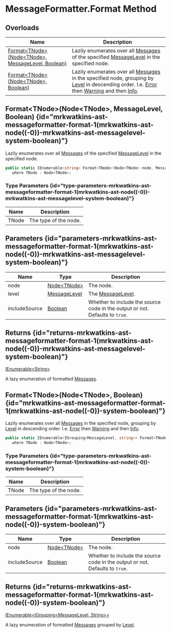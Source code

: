 # MessageFormatter.Format Method
## Overloads

| Name | Description |
| ---- | ----------- |
| [Format&lt;TNode&gt;(Node&lt;TNode&gt;, MessageLevel, Boolean)](MrKWatkins.Ast.MessageFormatter.Format.md#mrkwatkins-ast-messageformatter-format-1(mrkwatkins-ast-node((-0))-mrkwatkins-ast-messagelevel-system-boolean)) | Lazily enumerates over all [Messages](MrKWatkins.Ast.Message.md) of the specified [MessageLevel](MrKWatkins.Ast.MessageLevel.md) in the specified node. |
| [Format&lt;TNode&gt;(Node&lt;TNode&gt;, Boolean)](MrKWatkins.Ast.MessageFormatter.Format.md#mrkwatkins-ast-messageformatter-format-1(mrkwatkins-ast-node((-0))-system-boolean)) | Lazily enumerates over all [Messages](MrKWatkins.Ast.Message.md) in the specified node, grouping by [Level](MrKWatkins.Ast.Message.Level.md) in descending order. I.e. [Error](MrKWatkins.Ast.MessageLevel.md#fields) then [Warning](MrKWatkins.Ast.MessageLevel.md#fields) and then [Info](MrKWatkins.Ast.MessageLevel.md#fields). |

## Format&lt;TNode&gt;(Node&lt;TNode&gt;, MessageLevel, Boolean) {id="mrkwatkins-ast-messageformatter-format-1(mrkwatkins-ast-node((-0))-mrkwatkins-ast-messagelevel-system-boolean)"}

Lazily enumerates over all [Messages](MrKWatkins.Ast.Message.md) of the specified [MessageLevel](MrKWatkins.Ast.MessageLevel.md) in the specified node.

```c#
public static IEnumerable<string> Format<TNode>(Node<TNode> node, MessageLevel level, bool includeSource = true)
   where TNode : Node<TNode>;
```

### Type Parameters {id="type-parameters-mrkwatkins-ast-messageformatter-format-1(mrkwatkins-ast-node((-0))-mrkwatkins-ast-messagelevel-system-boolean)"}

| Name | Description |
| ---- | ----------- |
| TNode | The type of the node. |

## Parameters {id="parameters-mrkwatkins-ast-messageformatter-format-1(mrkwatkins-ast-node((-0))-mrkwatkins-ast-messagelevel-system-boolean)"}

| Name | Type | Description |
| ---- | ---- | ----------- |
| node | [Node&lt;TNode&gt;](MrKWatkins.Ast.Node-1.md) | The node. |
| level | [MessageLevel](MrKWatkins.Ast.MessageLevel.md) | The [MessageLevel](MrKWatkins.Ast.MessageLevel.md). |
| includeSource | [Boolean](https://learn.microsoft.com/en-gb/dotnet/api/System.Boolean) | Whether to include the source code in the output or not. Defaults to `true`. |

## Returns {id="returns-mrkwatkins-ast-messageformatter-format-1(mrkwatkins-ast-node((-0))-mrkwatkins-ast-messagelevel-system-boolean)"}

[IEnumerable&lt;String&gt;](https://learn.microsoft.com/en-gb/dotnet/api/System.Collections.Generic.IEnumerable-1)

A lazy enumeration of formatted [Messages](MrKWatkins.Ast.Message.md).
## Format&lt;TNode&gt;(Node&lt;TNode&gt;, Boolean) {id="mrkwatkins-ast-messageformatter-format-1(mrkwatkins-ast-node((-0))-system-boolean)"}

Lazily enumerates over all [Messages](MrKWatkins.Ast.Message.md) in the specified node, grouping by [Level](MrKWatkins.Ast.Message.Level.md) in descending order. I.e. [Error](MrKWatkins.Ast.MessageLevel.md#fields) then [Warning](MrKWatkins.Ast.MessageLevel.md#fields) and then [Info](MrKWatkins.Ast.MessageLevel.md#fields).

```c#
public static IEnumerable<IGrouping<MessageLevel, string>> Format<TNode>(Node<TNode> node, bool includeSource = true)
   where TNode : Node<TNode>;
```

### Type Parameters {id="type-parameters-mrkwatkins-ast-messageformatter-format-1(mrkwatkins-ast-node((-0))-system-boolean)"}

| Name | Description |
| ---- | ----------- |
| TNode | The type of the node. |

## Parameters {id="parameters-mrkwatkins-ast-messageformatter-format-1(mrkwatkins-ast-node((-0))-system-boolean)"}

| Name | Type | Description |
| ---- | ---- | ----------- |
| node | [Node&lt;TNode&gt;](MrKWatkins.Ast.Node-1.md) | The node. |
| includeSource | [Boolean](https://learn.microsoft.com/en-gb/dotnet/api/System.Boolean) | Whether to include the source code in the output or not. Defaults to `true`. |

## Returns {id="returns-mrkwatkins-ast-messageformatter-format-1(mrkwatkins-ast-node((-0))-system-boolean)"}

[IEnumerable&lt;IGrouping&lt;MessageLevel, String&gt;&gt;](https://learn.microsoft.com/en-gb/dotnet/api/System.Collections.Generic.IEnumerable-1)

A lazy enumeration of formatted [Messages](MrKWatkins.Ast.Message.md) grouped by [Level](MrKWatkins.Ast.Message.Level.md).
